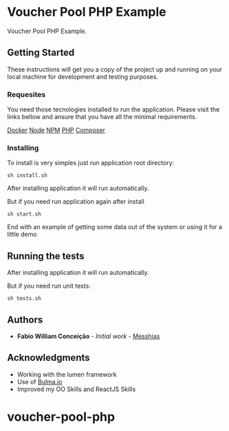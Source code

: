 # Voucher Pool PHP Example

Voucher Pool PHP Example.

## Getting Started

These instructions will get you a copy of the project up and running on your local machine for development and testing purposes.

### Requesites


You need those tecnologies installed to run the application. Please visit the links bellow and ansure that you have all the minimal requirements.

[Docker](https://www.docker.com/)
[Node](https://nodejs.org/en/)
[NPM](https://www.npmjs.com/)
[PHP](http://php.net/)
[Composer](https://getcomposer.org/)


### Installing

To install is very simples just run application root directory:


```
sh install.sh
```
After installing application it will run automatically.

But if you need run application again after install

```
sh start.sh
```

End with an example of getting some data out of the system or using it for a little demo

## Running the tests

After installing application it will run automatically.

But if you need run unit tests:

```
sh tests.sh
```

## Authors

* **Fabio William Conceição** - *Initial work* - [Messhias](https://github.com/MESSHIAS)

## Acknowledgments

* Working with the lumen framework
* Use of [Bulma.io](http://bulma.io/)
* Improved my OO Skills and ReactJS Skills
# voucher-pool-php

